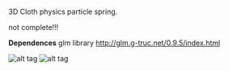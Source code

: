 3D Cloth physics particle spring.

not complete!!!

<b>Dependences</b>
glm library http://glm.g-truc.net/0.9.5/index.html

![alt tag](https://github.com/kashimAstro/3DCloth/blob/master/1.png)
![alt tag](https://github.com/kashimAstro/3DCloth/blob/master/2.png)
